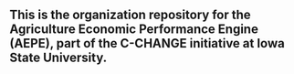 ## This is the organization repository for the Agriculture Economic Performance Engine (AEPE), part of the C-CHANGE initiative at Iowa State University.
